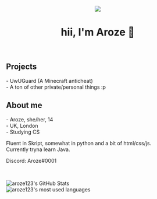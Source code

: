 <div align="center">

<img src="https://cdn.discordapp.com/emojis/774868681586114580.gif?v=1" /><br />
<h1>hii, I'm Aroze 👋</h1><br />

</div>

<h2>Projects</h2>
- UwUGuard (A Minecraft anticheat)<br />
- A ton of other private/personal things :p

<h2>About me</h2>
- Aroze, she/her, 14<br />
- UK, London<br />
- Studying CS

Fluent in Skript, somewhat in python and a bit of html/css/js.<br />
Currently tryna learn Java.<br />

Discord: Aroze#0001



<br />

![aroze123's GitHub Stats](https://github-readme-stats.vercel.app/api?username=aroze123&show_icons=true&theme=dracula&count_private=true)<br />
![aroze123's most used languages](https://github-readme-stats.vercel.app/api/top-langs/?username=aroze123&show_icons=true&theme=dracula)<br />
